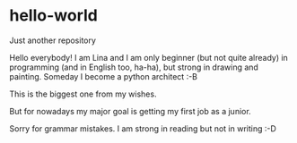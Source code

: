 # hello-world
Just another repository

Hello everybody! I am Lina and I am only beginner (but not quite already) in programming (and in English too, ha-ha), but strong in drawing and painting. Someday I become a python architect :-B

This is the biggest one from my wishes.

But for nowadays my major goal is getting my first job as a junior.

Sorry for grammar mistakes. I am strong in reading but not in writing :-D
